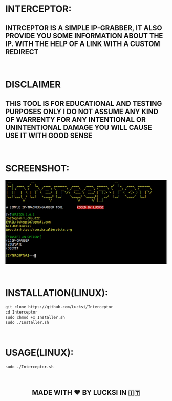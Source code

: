 # INTERCEPTOR:

## INTRCEPTOR IS A SIMPLE IP-GRABBER, IT ALSO PROVIDE YOU SOME INFORMATION ABOUT THE IP. WITH THE HELP OF A LINK WITH A CUSTOM REDIRECT  

<br>

# DISCLAIMER
## THIS TOOL IS FOR EDUCATIONAL AND TESTING PURPOSES ONLY I DO NOT ASSUME ANY KIND OF WARRENTY FOR ANY INTENTIONAL OR UNINTENTIONAL DAMAGE YOU WILL CAUSE USE IT WITH GOOD SENSE 

<br>

# SCREENSHOT:
![Screenshot](Screenshot/Screenshot.png)

<br>

# INSTALLATION(LINUX):
    git clone https://github.com/Lucksi/Interceptor
    cd Interceptor
    sudo chmod +x Installer.sh
    sudo ./Installer.sh

<br>

# USAGE(LINUX):
    sudo ./Interceptor.sh

<br>

## <p align= center>MADE WITH :heart: BY LUCKSI IN :it:</p>